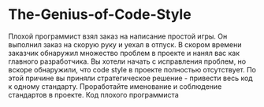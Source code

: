 # The-Genius-of-Code-Style
 Плохой программист взял заказ на написание простой игры. Он выполнил заказ на скорую руку и уехал в отпуск. В скором времени заказчик обнаружил множество проблем в проекте и нанял вас как главного разработчика. Вы хотели начать с исправления проблем, но вскоре обнаружили, что code style в проекте полностью отсутствует. По этой причине вы приняли стратегическое решение - привести весь код к одному стандарту. Проработайте именование и соблюдение стандартов в проекте.  Код плохого программиста
